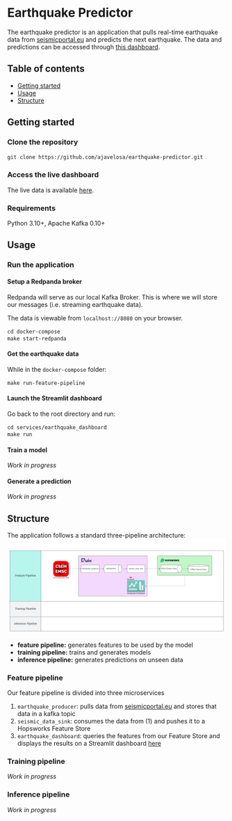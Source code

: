 # Earthquake Predictor
The earthquake predictor is an application that pulls real-time earthquake data from [seismicportal.eu](https://www.seismicportal.eu/) and predicts the next earthquake. The data and predictions can be accessed through [this dashboard](tbd).

## Table of contents
- [Getting started](#getting-started)
- [Usage](#usage)
- [Structure](#structure)

## Getting started
### Clone the repository
```
git clone https://github.com/ajavelosa/earthquake-predictor.git
```
### Access the live dashboard
The live data is available [here](https://earthquake-dash-antonjavelosa-earthquakepredictor-production.deployments.quix.io/).

### Requirements
Python 3.10+, Apache Kafka 0.10+

## Usage
### Run the application
#### Setup a Redpanda broker
Redpanda will serve as our local Kafka Broker. This is where we will store our messages (i.e. streaming earthquake data).

The data is viewable from `localhost://8080` on your browser.
```
cd docker-compose
make start-redpanda
```
#### Get the earthquake data
While in the `docker-compose` folder:
```
make run-feature-pipeline
```
#### Launch the Streamlit dashboard
Go back to the root directory and run:
```
cd services/earthquake_dashboard
make run
```
#### Train a model
*Work in progress*
#### Generate a prediction
*Work in progress*

## Structure
The application follows a standard three-pipeline architecture:
![alt text](earthquake_predictor_design.png)

- **feature pipeline:** generates features to be used by the model
- **training pipeline:** trains and generates models
- **inference pipeline:** generates predictions on unseen data

### Feature pipeline
Our feature pipeline is divided into three microservices

1. `earthquake_producer`: pulls data from [seismicportal.eu](https://www.seismicportal.eu/) and stores that data in a kafka topic
2. `seismic_data_sink`: consumes the data from (1) and pushes it to a Hopsworks Feature Store
3. `earthquake_dashboard`: queries the features from our Feature Store and displays the results on a Streamlit dashboard [here](https://earthquake-dash-antonjavelosa-earthquakepredictor-production.deployments.quix.io/)

### Training pipeline
*Work in progress*

### Inference pipeline
*Work in progress*
